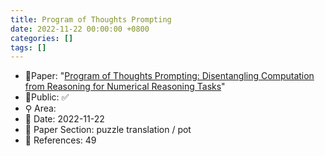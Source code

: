 ```yaml
---
title: Program of Thoughts Prompting
date: 2022-11-22 00:00:00 +0800
categories: []
tags: []
---
```


- 📙Paper: "[Program of Thoughts Prompting: Disentangling Computation from Reasoning for Numerical Reasoning Tasks](https://www.semanticscholar.org/paper/Program-of-Thoughts-Prompting%3A-Disentangling-from-Chen-Ma/6c943670dca38bfc7c8b477ae7c2d1fba1ad3691)"
- 🔑Public: ✅
- ⚲ Area: 
- 📅 Date: 2022-11-22
- 🔎 Paper Section: puzzle translation / pot
- 📝 References: 49
